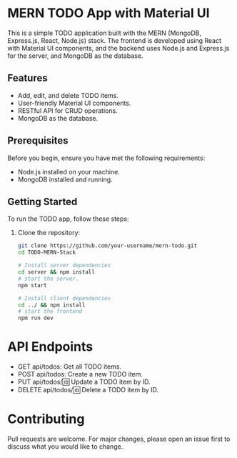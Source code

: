 # MERN TODO App with Material UI

This is a simple TODO application built with the MERN (MongoDB, Express.js, React, Node.js) stack. The frontend is developed using React with Material UI components, and the backend uses Node.js and Express.js for the server, and MongoDB as the database.

## Features

- Add, edit, and delete TODO items.
- User-friendly Material UI components.
- RESTful API for CRUD operations.
- MongoDB as the database.

## Prerequisites

Before you begin, ensure you have met the following requirements:

- Node.js installed on your machine.
- MongoDB installed and running.

## Getting Started

To run the TODO app, follow these steps:

1. Clone the repository:

   ```bash
   git clone https://github.com/your-username/mern-todo.git
   cd TODO-MERN-Stack

   # Install server dependencies
   cd server && npm install
   # start the server.
   npm start

   # Install client dependencies
   cd ../ && npm install
   # start the frontend
   npm run dev
   ```
# API Endpoints
- GET api/todos: Get all TODO items.
- POST api/todos: Create a new TODO item.
- PUT api/todos/:id: Update a TODO item by ID.
- DELETE api/todos/:id: Delete a TODO item by ID.
  
# Contributing
Pull requests are welcome. For major changes, please open an issue first to discuss what you would like to change.


